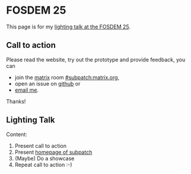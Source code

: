 # FOSDEM 25

This page is for my
[lighting talk at the FOSDEM 25](https://fosdem.org/2025/schedule/event/fosdem-2025-6461-subpatch-fearless-multi-repository-management-stay-relaxed/).

## Call to action

Please read the website, try out the prototype and provide feedback, you can

* join the [matrix](https://matrix.org/) room
  [#subpatch:matrix.org](https://matrix.to/#/#subpatch:matrix.org),
* open an issue on [github](https://github.com/lengfeld/subpatch/issues) or
* [email me](mailto:stefan+subpatch@lengfeld.xyz).

Thanks!


## Lighting Talk

Content:

1. Present call to action
2. Present [homepage of subpatch](/)
3. (Maybe) Do a showcase
4. Repeat call to action :-)
